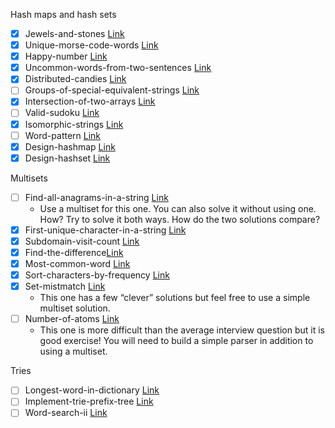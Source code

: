 Hash maps and hash sets

-   [x] Jewels-and-stones [Link](https://leetcode.com/problems/jewels-and-stones/)
-   [x] Unique-morse-code-words [Link](https://leetcode.com/problems/unique-morse-code-words/)
-   [x] Happy-number [Link](https://leetcode.com/problems/happy-number/)
-   [x] Uncommon-words-from-two-sentences [Link](https://leetcode.com/problems/uncommon-words-from-two-sentences/)
-   [x] Distributed-candies [Link](https://leetcode.com/problems/distribute-candies/)
-   [ ] Groups-of-special-equivalent-strings [Link](https://leetcode.com/problems/groups-of-special-equivalent-strings/)
-   [x] Intersection-of-two-arrays [Link](https://leetcode.com/problems/intersection-of-two-arrays/)
-   [ ] Valid-sudoku [Link](https://leetcode.com/problems/valid-sudoku/)
-   [x] Isomorphic-strings [Link](https://leetcode.com/problems/isomorphic-strings/)
-   [ ] Word-pattern [Link](https://leetcode.com/problems/word-pattern/)
-   [x] Design-hashmap [Link](https://leetcode.com/problems/design-hashmap/)
-   [x] Design-hashset [Link](https://leetcode.com/problems/design-hashset/)

Multisets

-   [ ] Find-all-anagrams-in-a-string [Link](https://leetcode.com/problems/find-all-anagrams-in-a-string/)
    -   Use a multiset for this one. You can also solve it without using one. How? Try to solve it both ways. How do the two solutions compare?
-   [x] First-unique-character-in-a-string [Link](https://leetcode.com/problems/first-unique-character-in-a-string/)
-   [x] Subdomain-visit-count [Link](https://leetcode.com/problems/subdomain-visit-count/)
-   [x] Find-the-difference[Link](https://leetcode.com/problems/find-the-difference/)
-   [x] Most-common-word [Link](https://leetcode.com/problems/most-common-word/)
-   [x] Sort-characters-by-frequency [Link](https://leetcode.com/problems/sort-characters-by-frequency/)
-   [x] Set-mistmatch [Link](https://leetcode.com/problems/set-mismatch/)
    -   This one has a few “clever” solutions but feel free to use a simple multiset solution.
-   [ ] Number-of-atoms [Link](https://leetcode.com/problems/number-of-atoms/)
    -   This one is more difficult than the average interview question but it is good exercise! You will need to build a simple parser in addition to using a multiset.

Tries

-   [ ] Longest-word-in-dictionary [Link](https://leetcode.com/problems/longest-word-in-dictionary)
-   [ ] Implement-trie-prefix-tree [Link](https://leetcode.com/problems/implement-trie-prefix-tree)
-   [ ] Word-search-ii [Link](https://leetcode.com/problems/word-search-ii)
